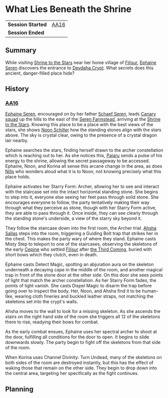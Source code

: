# What Lies Beneath the Shrine

|||
| --- | --- |
| **Session Started** | [AA16](../sessions/AA16.md) | storyline.2
| **Session Ended** | |

## Summary

While visiting [Shrine to the Stars](../places/structures/shrine-to-the-stars.md) near her home village of [Filisur](../places/villages/filisur.md), [Ephaine Seren](../characters/ephaine-seren.md) discovers the entrance to [Devdaha Crypt](../places/dungeons/devdaha-crypt.md). What secrets does this ancient, danger-filled place hide?

## History

### [AA16](../sessions/AA16.md)

[Ephaine Seren](../characters/ephaine-seren.md), encouraged on by her father [Schaef Seren](../characters/schaef-seren.md), leads [Canary squad](../organisations/astorrel/squads/canary-squad.md) up the hills to the east of the [Seren Farmstead](../places/buildings/houses/seren-farmstead.md), arriving at the [Shrine to the Stars](../places/structures/shrine-to-the-stars.md). Knowing this place to be a place with the best views of the stars, she shows [Noon Schiller](../characters/noon-schiller.md) how the standing stones align with the stars above. The sky is crystal clear, owing to the presence of a crystal dragon lair nearby.

Ephaine searches the stars, finding herself drawn to the archer constellation which is reaching out to her. As she notices this, [Pajaru](../gods/deities/kaldoon.md) sends a pulse of his energy to the shrine, allowing the secret passageway to be accessed. Ephaine, Noon, and Korina all sense this arcane change in the area, as does [Nills](../characters/nills.md) who wonders aloud what it is to Noon, not knowing precisely what this place holds.

Ephaine activates her Starry Form: Archer, allowing her to see and interact with the staircase set into the intact horizontal standing stone. She begins to step into it, everyone else seeing her feet pass through solid stone. She encourages everyone to follow, the party tentatively making their way through what they perceive as stone, though with her Starry Form active, they are able to pass through it. Once inside, they can see clearly through the standing stone's underside, a view of the starry sky beyond it.

They follow the staircase down into the first room, the Archer trial. [Ahsha Sallas](../characters/ahsha-sallas.md) steps into the room, triggering a Guiding Bolt trap that strikes her in the chest. This makes the party wary of where they stand. Ephaine casts Misty Step to teleport to one of the staircases, observing the skeletons of the early [Cepine](../lineages/cepine.md) who settled [Filisur](../places/villages/filisur.md) after [the Third Coming](../history/events/the-third-coming.md), buried with short bows which they clutch, even in death.

Ephaine casts Detect Magic, spotting an abjuration aura on the skeleton underneath a decaying cape in the middle of the room, and another magical trap in front of the stone door at the other side. On this door she sees points of light that match the archer constellation. As her Starry Form fades, the points of light vanish. She casts Dispel Magic to disarm the trap before going over to inspect the body. Her, Noon, and Ahsha find it to be human-like, wearing cloth fineries and buckled leather straps, not matching the skeletons set into the crypt's walls.

Ahsha moves to the wall to look for a missing skeleton. As she ascends the stairs on the right hand side of the room she triggers all 12 of the skeletons there to rise, readying their bows for combat.

As the early combat ensues, Ephaine uses her spectral archer to shoot at the door, fulfilling all conditions for the door to open. It begins to slide downwards slowly. The party begin to fight off the skeletons from that side of the room.

When Korina uses Channel Divinity: Turn Undead, many of the skeletons on both sides of the room are destroyed instantly, but this has the effect of waking those that remain on the other side. They begin to drop down into the central area, targeting her specifically as the fight continues.

## Planning
